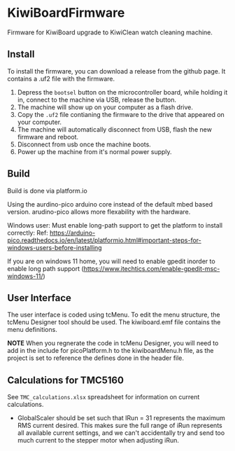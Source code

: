 # KiwiBoardFirmware
Firmware for KiwiBoard upgrade to KiwiClean watch cleaning machine. 

## Install
To install the firmware, you can download a release from the github page.  It contains a .uf2 file with the firmware. 

1) Depress the `bootsel` button on the microcontroller board, while holding it in, connect to the machine via USB, release the button. 
2) The machine will show up on your computer as a flash drive. 
3) Copy the `.uf2` file contianing the firmware to the drive that appeared on your computer. 
4) The machine will automatically disconnect from USB, flash the new firmware and reboot. 
5) Disconnect from usb once the machine boots. 
6) Power up the machine from it's normal power supply. 

## Build

Build is done via platform.io 

Using the aurdino-pico arduino core instead of the default mbed based version.   arudino-pico allows more flexability with the hardware.   

Windows user: Must enable long-path support to get the platform to install correctly: Ref: https://arduino-pico.readthedocs.io/en/latest/platformio.html#important-steps-for-windows-users-before-installing  

If you are on windows 11 home, you will need to enable gpedit inorder to enable long path support (https://www.itechtics.com/enable-gpedit-msc-windows-11/) 

## User Interface
The user interface is coded using tcMenu.   To edit the menu structure, the tcMenu Designer tool should be used.   The kiwiboard.emf file contains the menu definitions. 

**NOTE** When you regnerate the code in tcMenu Designer, you will need to add in the include for picoPlatform.h to the kiwiboardMenu.h file, as the project is set to reference the defines done in the header file. 


## Calculations for TMC5160 
See `TMC_calculations.xlsx` spreadsheet for information on current calculations. 
- GlobalScaler should be set such that IRun = 31 represents the maximum RMS current desired.  This makes 
sure the full range of iRun represents all available current settings, and we can't accidentally try and send too much current
to the stepper motor when adjusting iRun. 

